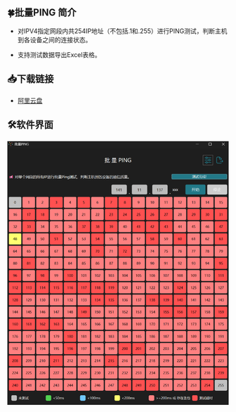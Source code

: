 ## 🍀批量PING 简介
- 对IPV4指定网段内共254IP地址（不包括.1和.255）进行PING测试，判断主机到各设备之间的连接状态。

- 支持测试数据导出Excel表格。

## 📥下载链接
- [阿里云盘](https://www.alipan.com/s/b7YVCuqoiwa)

## 🛠️软件界面
![主界面](https://github.com/Mrkinte/BatchPing/blob/main/Sample.png)